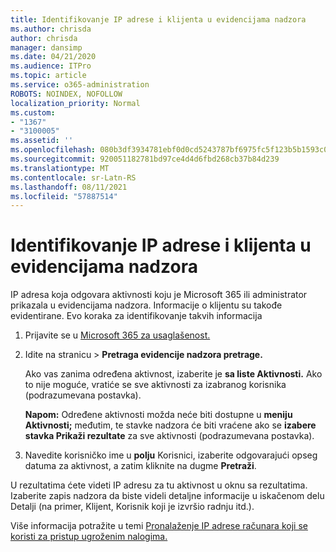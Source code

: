 ```yaml
---
title: Identifikovanje IP adrese i klijenta u evidencijama nadzora
ms.author: chrisda
author: chrisda
manager: dansimp
ms.date: 04/21/2020
ms.audience: ITPro
ms.topic: article
ms.service: o365-administration
ROBOTS: NOINDEX, NOFOLLOW
localization_priority: Normal
ms.custom:
- "1367"
- "3100005"
ms.assetid: ''
ms.openlocfilehash: 080b3df3934781ebf0d0cd5243787bf6975fc5f123b5b1593c0b6d9ada4eae5d
ms.sourcegitcommit: 920051182781bd97ce4d4d6fbd268cb37b84d239
ms.translationtype: MT
ms.contentlocale: sr-Latn-RS
ms.lasthandoff: 08/11/2021
ms.locfileid: "57887514"
---
```

# <a name="identify-ip-address-and-client-in-audit-logs"></a>Identifikovanje IP adrese i klijenta u evidencijama nadzora

IP adresa koja odgovara aktivnosti koju je Microsoft 365 ili administrator prikazala u evidencijama nadzora. Informacije o klijentu su takođe evidentirane. Evo koraka za identifikovanje takvih informacija

1. Prijavite se u [Microsoft 365 za usaglašenost.](https://protection.office.com/)

2. Idite na stranicu  >  **Pretraga evidencije nadzora pretrage.**

   Ako vas zanima određena aktivnost, izaberite je **sa liste Aktivnosti.** Ako to nije moguće, vratiće se sve aktivnosti za izabranog korisnika (podrazumevana postavka).

   **Napom:** Određene aktivnosti možda neće biti dostupne u **meniju Aktivnosti;** međutim, te stavke nadzora će biti vraćene ako se **izabere stavka Prikaži rezultate** za sve aktivnosti (podrazumevana postavka).

3. Navedite korisničko ime u **polju** Korisnici, izaberite odgovarajući opseg datuma za aktivnost, a zatim kliknite na dugme **Pretraži**.

U rezultatima ćete videti IP adresu za tu aktivnost u oknu sa rezultatima. Izaberite zapis nadzora da biste  videli detaljne informacije u iskačenom delu Detalji (na primer, Klijent, Korisnik koji je izvršio radnju itd.).

Više informacija potražite u temi [Pronalaženje IP adrese računara koji se koristi za pristup ugroženim nalogima.](https://docs.microsoft.com/microsoft-365/compliance/auditing-troubleshooting-scenarios#find-the-ip-address-of-the-computer-used-to-access-a-compromised-account)
